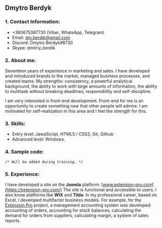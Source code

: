 ## Dmytro Berdyk

### 1. Contact Information:

   - +380675397730 (Viber, WhatsApp, Telegram)
   - Email: dm.berdik@gmail.com
   - Discord: Dmytro Berdyk#8730
   - Skype: dmitriy_berdik

### 2. About me:

Seventeen years of experience in marketing and sales. I have developed and introduced brands to the market, managed business processes, and created teams. My strengths: consistency, a powerful analytical background, the ability to work with large amounts of information, the ability to multitask without breaking deadlines, responsibility and self-discipline.

I am very interested in front-end development. Front-end for me is an opportunity to create something new that other people will admire. I am motivated for self-realization in this area and I feel the strength for this.

### 3. Skills:

   - Entry level: JawaScript, HTML5 / CSS3, Git, Github
   - Advanced level: Windows.

### 4. Sample code:
`/* Will be added during training. */ `


### 5. Experience:

I have developed a site on the **Joomla** platform: [www.extension-pro.com](https://extension-pro.com/) The site is functional and accessible to users. I also know platforms like **WIX** and **Tilda**. In my professional career, based on Excel, I developed multifactor business models. For example, for the [Extension Pro](https://extension-pro.com/) project, a management accounting system was developed: accounting of orders, accounting for stock balances, calculating the demand for orders from suppliers, calculating margin, a system of sales reports.
